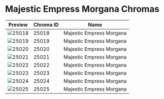 # Majestic Empress Morgana Chromas



| Preview | Chroma ID | Name |
|---------|-----------|------|
| ![25018](https://raw.communitydragon.org/latest/plugins/rcp-be-lol-game-data/global/default/v1/champion-chroma-images/25/25018.png) | 25018 | Majestic Empress Morgana |
| ![25019](https://raw.communitydragon.org/latest/plugins/rcp-be-lol-game-data/global/default/v1/champion-chroma-images/25/25019.png) | 25019 | Majestic Empress Morgana |
| ![25020](https://raw.communitydragon.org/latest/plugins/rcp-be-lol-game-data/global/default/v1/champion-chroma-images/25/25020.png) | 25020 | Majestic Empress Morgana |
| ![25021](https://raw.communitydragon.org/latest/plugins/rcp-be-lol-game-data/global/default/v1/champion-chroma-images/25/25021.png) | 25021 | Majestic Empress Morgana |
| ![25022](https://raw.communitydragon.org/latest/plugins/rcp-be-lol-game-data/global/default/v1/champion-chroma-images/25/25022.png) | 25022 | Majestic Empress Morgana |
| ![25023](https://raw.communitydragon.org/latest/plugins/rcp-be-lol-game-data/global/default/v1/champion-chroma-images/25/25023.png) | 25023 | Majestic Empress Morgana |
| ![25024](https://raw.communitydragon.org/latest/plugins/rcp-be-lol-game-data/global/default/v1/champion-chroma-images/25/25024.png) | 25024 | Majestic Empress Morgana |
| ![25025](https://raw.communitydragon.org/latest/plugins/rcp-be-lol-game-data/global/default/v1/champion-chroma-images/25/25025.png) | 25025 | Majestic Empress Morgana |